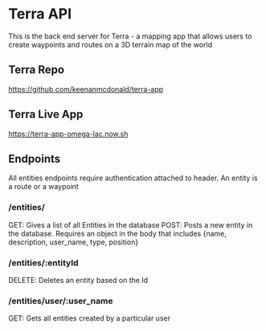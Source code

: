 # Terra API
This is the back end server for Terra - a mapping app that allows users to create waypoints and routes on a 3D terrain map of the world

## Terra Repo
https://github.com/keenanmcdonald/terra-app

## Terra Live App
https://terra-app-omega-lac.now.sh

## Endpoints
All entities endpoints require authentication attached to header.
An entity is a route or a waypoint

### /entities/
GET: Gives a list of all Entities in the database
POST: Posts a new entity in the database. Requires an object in the body that includes {name, description, user_name, type, position}

### /entities/:entityId
DELETE: Deletes an entity based on the Id

### /entities/user/:user_name
GET: Gets all entities created by a particular user